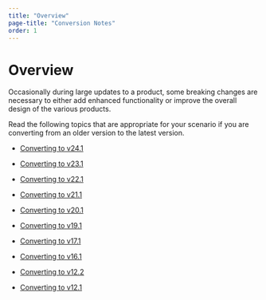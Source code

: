 ```yaml
---
title: "Overview"
page-title: "Conversion Notes"
order: 1
---
```

# Overview

Occasionally during large updates to a product, some breaking changes are necessary to either add enhanced functionality or improve the overall design of the various products.

Read the following topics that are appropriate for your scenario if you are converting from an older version to the latest version.

- [Converting to v24.1](converting-to-v24-1.md)

- [Converting to v23.1](converting-to-v23-1.md)

- [Converting to v22.1](converting-to-v22-1.md)

- [Converting to v21.1](converting-to-v21-1.md)

- [Converting to v20.1](converting-to-v20-1.md)

- [Converting to v19.1](converting-to-v19-1.md)

- [Converting to v17.1](converting-to-v17-1.md)

- [Converting to v16.1](converting-to-v16-1.md)

- [Converting to v12.2](converting-to-v12-2.md)

- [Converting to v12.1](converting-to-v12-1.md)
